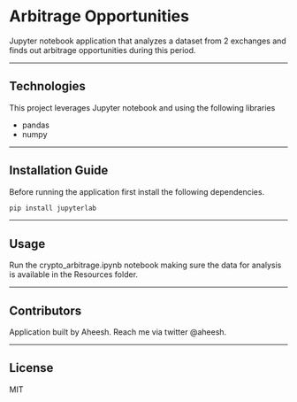 # Arbitrage Opportunities 

Jupyter notebook application that analyzes a dataset from 2 exchanges and finds out arbitrage opportunities during this period.

---

## Technologies

This project leverages Jupyter notebook and using the following libraries
- pandas
- numpy

---

## Installation Guide

Before running the application first install the following dependencies.

```python
pip install jupyterlab
```

---

## Usage

Run the crypto_arbitrage.ipynb notebook making sure the data for analysis is available in the Resources folder.

---

## Contributors

Application built by Aheesh. Reach me via twitter @aheesh.

---

## License

MIT
